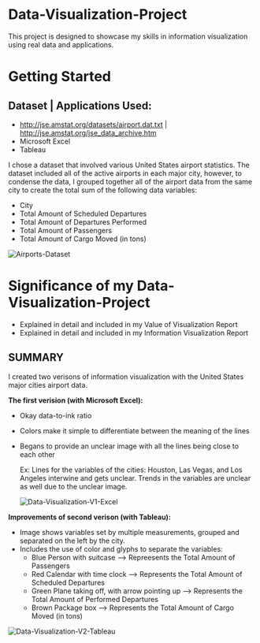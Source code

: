 # Data-Visualization-Project

This project is designed to showcase my skills in information visualization using real data and applications. 

# Getting Started
  ## Dataset | Applications Used:
   - http://jse.amstat.org/datasets/airport.dat.txt | http://jse.amstat.org/jse_data_archive.htm
   - Microsoft Excel
   - Tableau

I chose a dataset that involved various United States airport statistics. The dataset included all of the active airports in each major city, however, to condense the data, I grouped together all of the airport data from the same city to create the total sum of the following data variables: 

  - City
  - Total Amount of Scheduled Departures
  - Total Amount of Departures Performed
  - Total Amount of Passengers
  - Total Amount of Cargo Moved (in tons)

![Airports-Dataset](https://github.com/Qhardison03/Data-Visualization-Project/assets/97970561/cc8fcc64-2857-4167-9170-5fbde5647d2a)

# Significance of my Data-Visualization-Project
 - Explained in detail and included in my Value of Visualization Report
 - Explained in detail and included in my Information Visualization Report

  ## SUMMARY 
I created two verisons of information visualization with the United States major cities airport data. 

  **The first verision (with Microsoft Excel):** 
   - Okay data-to-ink ratio
   - Colors make it simple to differentiate between the meaning of the lines
   - Begans to provide an unclear image with all the lines being close to each other
     
       Ex: Lines for the variables of the cities: Houston, Las Vegas, and Los Angeles interwine and gets unclear. Trends in the variables are unclear as well due to the unclear image.
     
     ![Data-Visualization-V1-Excel](https://github.com/Qhardison03/Data-Visualization-Project/assets/97970561/49373936-5be4-4db6-b38b-a58c2406f7fd)

  **Improvements of second verison (with Tableau):** 
  - Image shows variables set by multiple measurements, grouped and separated on the left by the city.
  - Includes the use of color and glyphs to separate the variables:
      - Blue Person with suitcase --> Repreesents the Total Amount of Passengers 
      - Red Calendar with time clock --> Represents the Total Amount of Scheduled Departures 
      - Green Plane taking off, with arrow pointing up --> Represents the Total Amount of Performed Departures
      - Brown Package box --> Represents the Total Amount of Cargo Moved (in tons)
    
![Data-Visualization-V2-Tableau](https://github.com/Qhardison03/Data-Visualization-Project/assets/97970561/48ec7dc5-482c-4f6c-9af0-5701f76b85f2)

